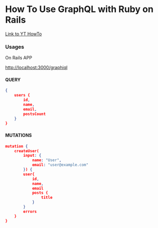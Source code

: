 # How To Use GraphQL with Ruby on Rails

[Link to YT HowTo](https://www.youtube.com/watch?v=kSlJH3hrV58&)

### Usages

On Rails APP

[http://localhost:3000/graphiql](http://localhost:3000/graphiql)

#### QUERY　

```json
{
	users {
		id,
		name,
		email,
		postsCount
	}
}
```
#### MUTATIONS　
```json
mutation {
	createUser(
		input: {
			name: "User",
			email: "user@example.com"
		}) {
		user{
			id,
			name,
			email
			posts {
				title
			}
		}
		errors
	}
}
```
